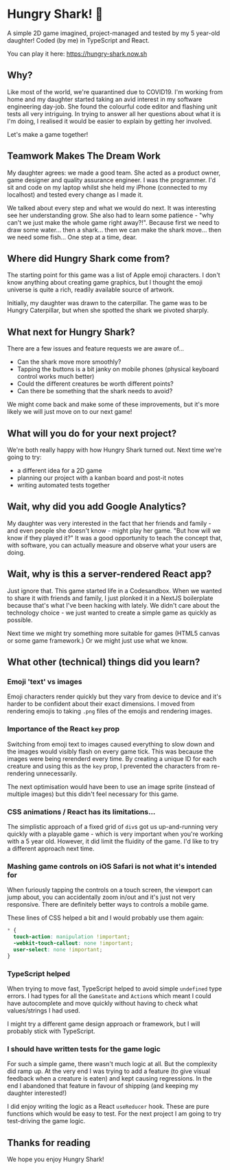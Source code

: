 # Hungry Shark! 🦈

A simple 2D game imagined, project-managed and tested by my 5 year-old daughter! Coded (by me) in TypeScript and React.

You can play it here: https://hungry-shark.now.sh

## Why?

Like most of the world, we're quarantined due to COVID19. I'm working from home and my daughter started taking an avid interest in my software engineering day-job. She found the colourful code editor and flashing unit tests all very intriguing. In trying to answer all her questions about what it is I'm doing, I realised it would be easier to explain by getting her involved.

Let's make a game together!

## Teamwork Makes The Dream Work

My daughter agrees: we made a good team. She acted as a product owner, game designer and quality assurance engineer. I was the programmer. I'd sit and code on my laptop whilst she held my iPhone (connected to my localhost) and tested every change as I made it.

We talked about every step and what we would do next. It was interesting see her understanding grow. She also had to learn some patience - "why can't we just make the whole game right away?!". Because first we need to draw some water... then a shark... then we can make the shark move... then we need some fish... One step at a time, dear.

## Where did Hungry Shark come from?

The starting point for this game was a list of Apple emoji characters. I don't know anything about creating game graphics, but I thought the emoji universe is quite a rich, readily available source of artwork.

Initially, my daughter was drawn to the caterpillar. The game was to be Hungry Caterpillar, but when she spotted the shark we pivoted sharply.

## What next for Hungry Shark?

There are a few issues and feature requests we are aware of...

- Can the shark move more smoothly?
- Tapping the buttons is a bit janky on mobile phones (physical keyboard control works much better)
- Could the different creatures be worth different points?
- Can there be something that the shark needs to avoid?

We might come back and make some of these improvements, but it's more likely we will just move on to our next game!

## What will you do for your next project?

We're both really happy with how Hungry Shark turned out. Next time we're going to try:

- a different idea for a 2D game
- planning our project with a kanban board and post-it notes
- writing automated tests together

## Wait, why did you add Google Analytics?

My daughter was very interested in the fact that her friends and family - and even people she doesn't know - might play her game. "But how will we know if they played it?" It was a good opportunity to teach the concept that, with software, you can actually measure and observe what your users are doing.

## Wait, why is this a server-rendered React app?

Just ignore that. This game started life in a Codesandbox. When we wanted to share it with friends and family, I just plonked it in a NextJS boilerplate because that's what I've been hacking with lately. We didn't care about the technology choice - we just wanted to create a simple game as quickly as possible.

Next time we might try something more suitable for games (HTML5 canvas or some game framework.) Or we might just use what we know.

## What other (technical) things did you learn?

### Emoji 'text' vs images

Emoji characters render quickly but they vary from device to device and it's harder to be confident about their exact dimensions. I moved from rendering emojis to taking `.png` files of the emojis and rendering images.

### Importance of the React `key` prop

Switching from emoji text to images caused everything to slow down and the images would visibly flash on every game tick. This was because the images were being rerenderd every time. By creating a unique ID for each creature and using this as the `key` prop, I prevented the characters from re-rendering unnecessarily.

The next optimisation would have been to use an image sprite (instead of multiple images) but this didn't feel necessary for this game.

### CSS animations / React has its limitations...

The simplistic approach of a fixed grid of `div`s got us up-and-running very quickly with a playable game - which is very important when you're working with a 5 year old. However, it did limit the fluidity of the game. I'd like to try a different approach next time.

### Mashing game controls on iOS Safari is not what it's intended for

When furiously tapping the controls on a touch screen, the viewport can jump about, you can accidentally zoom in/out and it's just not very responsive. There are definitely better ways to controls a mobile game.

These lines of CSS helped a bit and I would probably use them again:

```css
* {
  touch-action: manipulation !important;
  -webkit-touch-callout: none !important;
  user-select: none !important;
}
```

### TypeScript helped

When trying to move fast, TypeScript helped to avoid simple `undefined` type errors. I had types for all the `GameState` and `Action`s which meant I could have autocomplete and move quickly without having to check what values/strings I had used.

I might try a different game design approach or framework, but I will probably stick with TypeScript.

### I should have written tests for the game logic

For such a simple game, there wasn't much logic at all. But the complexity did ramp up. At the very end I was trying to add a feature (to give visual feedback when a creature is eaten) and kept causing regressions. In the end I abandoned that feature in favour of shipping (and keeping my daughter interested!)

I did enjoy writing the logic as a React `useReducer` hook. These are pure functions which would be easy to test. For the next project I am going to try test-driving the game logic.

## Thanks for reading

We hope you enjoy Hungry Shark!
